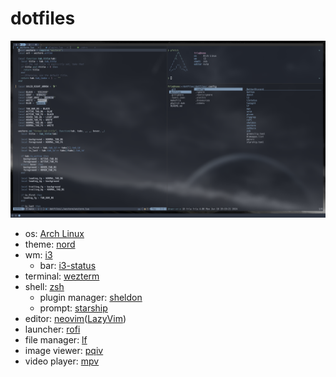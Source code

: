 # dotfiles

![image](./misc/img/20240610205751.png)

- os: [Arch Linux](https://bbs.archlinux.org/)
- theme: [nord](https://github.com/nordtheme/nord)
- wm: [i3](https://github.com/i3/i3)
  - bar: [i3-status](https://github.com/i3/i3status)
- terminal: [wezterm](https://github.com/wez/wezterm)
- shell: [zsh](https://github.com/zsh-users/zsh)
  - plugin manager: [sheldon](https://github.com/rossmacarthur/sheldon)
  - prompt: [starship](https://github.com/starship/starship)
- editor: [neovim](https://github.com/neovim/neovim)([LazyVim](https://github.com/LazyVim/LazyVim))
- launcher: [rofi](https://github.com/davatorium/rofi)
- file manager: [lf](https://github.com/gokcehan/lf)
- image viewer: [pqiv](https://github.com/phillipberndt/pqiv)
- video player: [mpv](https://github.com/mpv-player/mpv)
